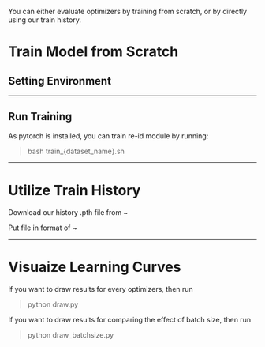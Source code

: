 You can either evaluate optimizers by training from scratch, or by directly using our train history.
# Train Model from Scratch
## Setting Environment

---

## Run Training
As pytorch is installed, you can train re-id module by running:

> bash train_{dataset_name}.sh
---

# Utilize Train History
Download our history .pth file from ~

Put file in format of ~

---
# Visuaize Learning Curves
If you want to draw results for every optimizers, then run

> python draw.py

If you want to draw results for comparing the effect of batch size, then run

> python draw_batchsize.py
